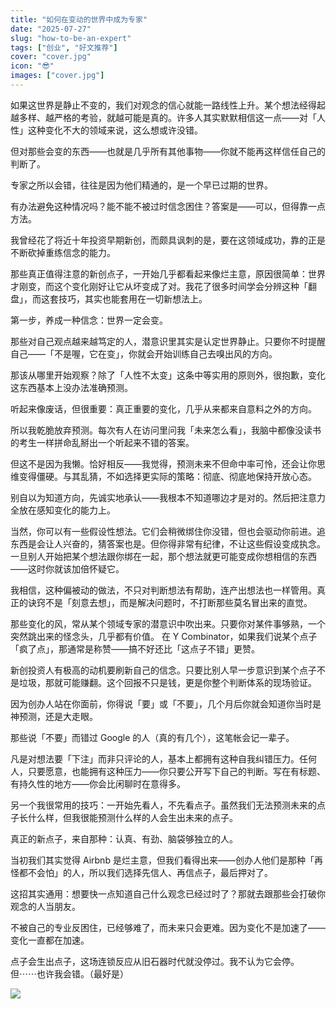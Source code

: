```yaml
---
title: "如何在变动的世界中成为专家"
date: "2025-07-27"
slug: "how-to-be-an-expert"
tags: ["创业", "好文推荐"]
cover: "cover.jpg"
icon: "😎"
images: ["cover.jpg"]
---
```

如果这世界是静止不变的，我们对观念的信心就能一路线性上升。某个想法经得起越多样、越严格的考验，就越可能是真的。许多人其实默默相信这一点——对「人性」这种变化不大的领域来说，这么想或许没错。



但对那些会变的东西——也就是几乎所有其他事物——你就不能再这样信任自己的判断了。



专家之所以会错，往往是因为他们精通的，是一个早已过期的世界。



有办法避免这种情况吗？能不能不被过时信念困住？答案是——可以，但得靠一点方法。



我曾经花了将近十年投资早期新创，而颇具讽刺的是，要在这领域成功，靠的正是不断砍掉重练信念的能力。



那些真正值得注意的新创点子，一开始几乎都看起来像烂主意，原因很简单：世界才刚变，而这个变化刚好让它从坏变成了对。我花了很多时间学会分辨这种「翻盘」，而这套技巧，其实也能套用在一切新想法上。



第一步，养成一种信念：世界一定会变。



那些对自己观点越来越笃定的人，潜意识里其实是认定世界静止。只要你不时提醒自己——「不是喔，它在变」，你就会开始训练自己去嗅出风的方向。



那该从哪里开始观察？除了「人性不太变」这条中等实用的原则外，很抱歉，变化这东西基本上没办法准确预测。



听起来像废话，但很重要：真正重要的变化，几乎从来都来自意料之外的方向。



所以我乾脆放弃预测。每次有人在访问里问我「未来怎么看」，我脑中都像没读书的考生一样拼命乱掰出一个听起来不错的答案。



但这不是因为我懒。恰好相反——我觉得，预测未来不但命中率可怜，还会让你思维变得僵硬。与其乱猜，不如选择更实际的策略：彻底、彻底地保持开放心态。



别自以为知道方向，先诚实地承认——我根本不知道哪边才是对的。然后把注意力全放在感知变化的能力上。



当然，你可以有一些假设性想法。它们会稍微绑住你没错，但也会驱动你前进。追东西是会让人兴奋的，猜答案也是。但你得非常有纪律，不让这些假设变成执念。
一旦别人开始把某个想法跟你绑在一起，那个想法就更可能变成你想相信的东西——这时你就该加倍怀疑它。



我相信，这种偏被动的做法，不只对判断想法有帮助，连产出想法也一样管用。真正的诀窍不是「刻意去想」，而是解决问题时，不打断那些莫名冒出来的直觉。



那些变化的风，常从某个领域专家的潜意识中吹出来。只要你对某件事够熟，一个突然跳出来的怪念头，几乎都有价值。
在 Y Combinator，如果我们说某个点子「疯了点」，那通常是称赞——搞不好还比「这点子不错」更赞。



新创投资人有极高的动机要刷新自己的信念。只要比别人早一步意识到某个点子不是垃圾，那就可能赚翻。这个回报不只是钱，更是你整个判断体系的现场验证。



因为创办人站在你面前，你得说「要」或「不要」，几个月后你就会知道你当时是神预测，还是大走眼。



那些说「不要」而错过 Google 的人（真的有几个），这笔帐会记一辈子。



凡是对想法要「下注」而非只评论的人，基本上都拥有这种自我纠错压力。任何人，只要愿意，也能拥有这种压力——你只要公开写下自己的判断。写在有标题、有持久性的地方——你会比闲聊时在意得多。



另一个我很常用的技巧：一开始先看人，不先看点子。虽然我们无法预测未来的点子长什么样，但我很能预测什么样的人会生出未来的点子。



真正的新点子，来自那种：认真、有劲、脑袋够独立的人。



当初我们其实觉得 Airbnb 是烂主意，但我们看得出来——创办人他们是那种「再怪都不会怕」的人，所以我们选择先信人、再信点子，最后押对了。



这招其实通用：想要快一点知道自己什么观念已经过时了？那就去跟那些会打破你观念的人当朋友。



不被自己的专业反困住，已经够难了，而未来只会更难。因为变化不是加速了——变化一直都在加速。



点子会生出点子，这场连锁反应从旧石器时代就没停过。我不认为它会停。
但⋯⋯也许我会错。（最好是）




![](https://prod-files-secure.s3.us-west-2.amazonaws.com/112d0858-5090-4d34-a606-b75eb8d65fd2/46476355-9cf3-4e99-9b7a-3531bc426380/1000202064.png?X-Amz-Algorithm=AWS4-HMAC-SHA256&X-Amz-Content-Sha256=UNSIGNED-PAYLOAD&X-Amz-Credential=ASIAZI2LB466VKHFSCUE%2F20250903%2Fus-west-2%2Fs3%2Faws4_request&X-Amz-Date=20250903T021833Z&X-Amz-Expires=3600&X-Amz-Security-Token=IQoJb3JpZ2luX2VjENL%2F%2F%2F%2F%2F%2F%2F%2F%2F%2FwEaCXVzLXdlc3QtMiJGMEQCIA6ETCLUtWpaEpfwn0FyDss10RNIIB%2FNv2pKHE2PaB%2FOAiBYlgmCa1jlenfCGtuL%2BrRnFZVPXGPPBf88ObJRMglHFir%2FAwg7EAAaDDYzNzQyMzE4MzgwNSIMmVPsWZ5ziH2IQxPgKtwDyAzM%2FFZcbSTnPWpPFqsKFGqFEZCho5kXkNL3FAWIwJPGgYLhtuP1wsVxenLgUXD1%2BHD1TF1tnkAjdYAj1w7LBxNzcfyhrgIYP8LxfhLlbHY4Tvce%2FD1bHMHEtywhWTtKGZYXUVYaLqh4cN8d6etv3Ej7Wd%2BBpYp7Z6mn94ONtLoc218C1u9zResg%2Flk%2B%2F5X8KiQsA7scP0h%2F2zF2S1ccUNKoW0w47MfPhFKYH43mB%2B7MGYX6R6d3pYGFJ77gQuDGbouTNmFAp58VWPM5RH13Dr7chvfNJaZFRe%2Bq3b3IUjcnHRUJSD04LMAZ7qA81Wy9SYtYVd%2FHlgjrDc3tJLqL6bzARrfpUBJI8ZHyEX2URflUcPpT389ynj708ZR26m6VbRgB0xsjomw%2FUGe2taPceadtIrEmU8h0DMlF6IQwirD0whQucr8Hs9gquMPY%2BFIm%2FWJd78TiUdRBDV%2Fl7kYBm%2Bxcxe2wuYDK%2FOYAx9dnZxpbMHr4d2wxa6bHYo4lMGUOAw6u8bcihp5B9PkT0JsJ3%2BM4DUHGusr1HGz6%2Fr2TwFsKN4c7%2Fp8fMxp6Bf7Gqr3UnhPhtpw6iNzRmT4TqwBdB7JzQi7VolSEPbcNIHFBcyN04nl1BU6NIxHa%2Bckw7sfexQY6pgFefJvl5lvk0v79ZHYkQTPeqkW3RR5p5Xdu70IydBWGUVMeKDSwlWMt5JzwZgJTydbfYEDLGhQMlvgelvQ1m%2BOH5PuSOVdiAMEFzXJZOGWaUOxyRt2obq8WaErUUIxeRJ4XCNS7aBMPYmlT%2B4eoCZxMel2q9PqVuRm3IDuni9Fz5YiOFOTkktsnOA60uAJrjSVuvqBbGz%2FEpAVs0n2Cbct%2FOdUuQQXF&X-Amz-Signature=4bb8b65a428ea4c98d43bcbaf43d22c16f426bd7d344a75a29ca413074e18b22&X-Amz-SignedHeaders=host&x-amz-checksum-mode=ENABLED&x-id=GetObject)

